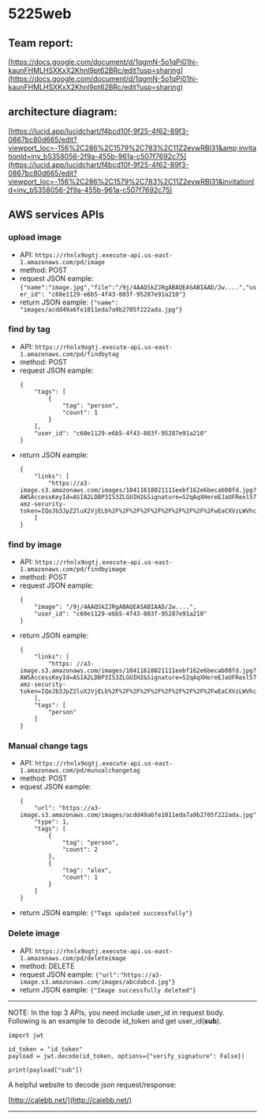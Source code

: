 # 5225web

## Team report:

[https://docs.google.com/document/d/1qgmN-5o1qPi01hj-kaunFHMLHSXKxX2Khnl9pt62BRc/edit?usp=sharing](https://docs.google.com/document/d/1qgmN-5o1qPi01hj-kaunFHMLHSXKxX2Khnl9pt62BRc/edit?usp=sharing)

## architecture diagram:

[https://lucid.app/lucidchart/f4bcd10f-9f25-4f62-89f3-0867bc80d665/edit?viewport_loc=-156%2C286%2C1579%2C783%2C11Z2evwRBl31&amp;invitationId=inv_b5358056-2f9a-455b-961a-c507f7692c75](https://lucid.app/lucidchart/f4bcd10f-9f25-4f62-89f3-0867bc80d665/edit?viewport_loc=-156%2C286%2C1579%2C783%2C11Z2evwRBl31&invitationId=inv_b5358056-2f9a-455b-961a-c507f7692c75)

## AWS services APIs


### upload image

- API:  `https://rhnlx9ogtj.execute-api.us-east-1.amazonaws.com/pd/image`
- method: POST
- request JSON eample: `{"name":"image.jpg","file":"/9j/4AAQSkZJRgABAQEASABIAAD/2w....","user_id": "c60e1129-e6b5-4f43-803f-95287e91a210"}`
- return JSON eample: `{"name": "images/acdd49a6fe1011eda7a9b2705f222ada.jpg"}`

### find by tag

- API:  `https://rhnlx9ogtj.execute-api.us-east-1.amazonaws.com/pd/findbytag`
- method: POST
- request JSON eample:
  ```
  {
      "tags": [
          {
              "tag": "person",
              "count": 1
          }
      ],
      "user_id": "c60e1129-e6b5-4f43-803f-95287e91a210"
  }
  ```
- return JSON eample:
  ```
  {
      "links": [
          "https://a3-image.s3.amazonaws.com/images/10411618021111eebf162e6becab08fd.jpg?AWSAccessKeyId=ASIA2LDBP3IS3ZLGUIH2&Signature=S2qAqXHereEJaUFRexl57%2FeVTxc%3D&x-amz-security-token=IQoJb3JpZ2luX2VjELb%2F%2F%2F%2F%2F%2F%2F%2F%2F%2FwEaCXVzLWVhc3QtMSJHMEUCIFltOSd3Qf%2FVQUB%2Bbd%2BsPYfQBjf55WWNBivrJFB5rL%2FsAiEA0NwZzKApctSCoBVUaCUZW9MFn0VySukypO80iukJC7Aq%2FQII7v%2F%2F%2F%2F%2F%2F%2F%2F%2F%2FARAAGgw3MTEwMjE1NTAxMTciDO5Hjl5%2F7U3%2BT70ZkyrRAnUmEESxq%2BrBpc6h%2FRybZz9KMMkO%2FYt5bvSsQ9jYQGBbVHaQtw61fj2XekiyXoF%2BTvqc%2B5Hiphx19bZVTCeeNPhCe2RfRccKCJPrcL1eb8l7nv3oSOb9iRG7wcl0GljhO2%2FSI0%2FHQveaR16RyfHUtgL8S1zna0rC0cqiBoF9xcS42dkGbtVUnBVq78O4vBAo12EZbQb5hIlltNyitxNGlAej4dYGcM%2FGbXjjJQ2yXXlh2Jix8wdkhfvcjOeKKTbBMAWqhmVXAJmn5vFfk8pl58nXFJm2Nwa9sy6tf8SdAvuB%2BjYk4zBxh2kFckGr0M1Px%2BBujpDVnXailcG1aI7W5laGZtsSHnEsRxg0HE4m4YtmoVztqXN01KaDs%2BawQYBiRR8XsDQjoexiAvhyrGhIYP943BMDoTL1RbciFBikhChrwG8qXqycESOiGVaC2yzLRQEwgPfsowY6ngHAnoJ5ZoIJJ2thxarP%2BpY1OgRiB73QL7EdL%2BT1uCI4EkhKfmPIQWW2BzfiTI%2BqTvB5hpXHZKJu0iC83Ks939trgNnrHqHu8ef5gN1eZrOFETKtXT2aaH3E3Kds3cEsMGwyk5yONTEp3TLyKG458n7iGA6xZHj5jn3WT7gSvYVSbqb7%2F167qyEPUrZeG9EOnYOEHXFKFodddTIhnd2XAw%3D%3D&Expires=1685798997"
      ]
  }
  ```


### find by image

- API:  `https://rhnlx9ogtj.execute-api.us-east-1.amazonaws.com/pd/findbyimage`
- method: POST
- request JSON eample:
  ```
  {
      "image": "/9j/4AAQSkZJRgABAQEASABIAAD/2w....",
      "user_id": "c60e1129-e6b5-4f43-803f-95287e91a210"
  }
  ```
- return JSON eample:
  ```
  {
      "links": [
          "https: //a3-image.s3.amazonaws.com/images/10411618021111eebf162e6becab08fd.jpg?AWSAccessKeyId=ASIA2LDBP3IS3ZLGUIH2&Signature=S2qAqXHereEJaUFRexl57%2FeVTxc%3D&x-amz-security-token=IQoJb3JpZ2luX2VjELb%2F%2F%2F%2F%2F%2F%2F%2F%2F%2FwEaCXVzLWVhc3QtMSJHMEUCIFltOSd3Qf%2FVQUB%2Bbd%2BsPYfQBjf55WWNBivrJFB5rL%2FsAiEA0NwZzKApctSCoBVUaCUZW9MFn0VySukypO80iukJC7Aq%2FQII7v%2F%2F%2F%2F%2F%2F%2F%2F%2F%2FARAAGgw3MTEwMjE1NTAxMTciDO5Hjl5%2F7U3%2BT70ZkyrRAnUmEESxq%2BrBpc6h%2FRybZz9KMMkO%2FYt5bvSsQ9jYQGBbVHaQtw61fj2XekiyXoF%2BTvqc%2B5Hiphx19bZVTCeeNPhCe2RfRccKCJPrcL1eb8l7nv3oSOb9iRG7wcl0GljhO2%2FSI0%2FHQveaR16RyfHUtgL8S1zna0rC0cqiBoF9xcS42dkGbtVUnBVq78O4vBAo12EZbQb5hIlltNyitxNGlAej4dYGcM%2FGbXjjJQ2yXXlh2Jix8wdkhfvcjOeKKTbBMAWqhmVXAJmn5vFfk8pl58nXFJm2Nwa9sy6tf8SdAvuB%2BjYk4zBxh2kFckGr0M1Px%2BBujpDVnXailcG1aI7W5laGZtsSHnEsRxg0HE4m4YtmoVztqXN01KaDs%2BawQYBiRR8XsDQjoexiAvhyrGhIYP943BMDoTL1RbciFBikhChrwG8qXqycESOiGVaC2yzLRQEwgPfsowY6ngHAnoJ5ZoIJJ2thxarP%2BpY1OgRiB73QL7EdL%2BT1uCI4EkhKfmPIQWW2BzfiTI%2BqTvB5hpXHZKJu0iC83Ks939trgNnrHqHu8ef5gN1eZrOFETKtXT2aaH3E3Kds3cEsMGwyk5yONTEp3TLyKG458n7iGA6xZHj5jn3WT7gSvYVSbqb7%2F167qyEPUrZeG9EOnYOEHXFKFodddTIhnd2XAw%3D%3D&Expires=1685798997"
      ],
      "tags": [
          "person"
      ]
  }
  ```


### Manual change tags

- API:  `https://rhnlx9ogtj.execute-api.us-east-1.amazonaws.com/pd/munualchangetag`
- method: POST
- equest JSON eample:
  ```
  {
      "url": "https://a3-image.s3.amazonaws.com/images/acdd49a6fe1011eda7a9b2705f222ada.jpg",
      "type": 1,
      "tags": [
          {
              "tag": "person",
              "count": 2
          },
          {
              "tag": "alex",
              "count": 1
          }
      ]
  }
  ```
- return JSON eample: `{"Tags updated successfully"}`


### Delete image

- API:  `https://rhnlx9ogtj.execute-api.us-east-1.amazonaws.com/pd/deleteimage`
- method: DELETE
- request JSON eample: `{"url":"https://a3-image.s3.amazonaws.com/images/abcdabcd.jpg"}`
- return JSON eample: `{"Image successfully deleted"}`

---

NOTE: In the top 3 APIs, you need include user_id in request body. Following is an example to decode id_token and get user_id(**sub**).

```
import jwt

id_token = "id_token"
payload = jwt.decode(id_token, options={"verify_signature": False})

print(payload["sub"])
```

A helpful website to decode json request/response:

[http://calebb.net/](http://calebb.net/)

---

